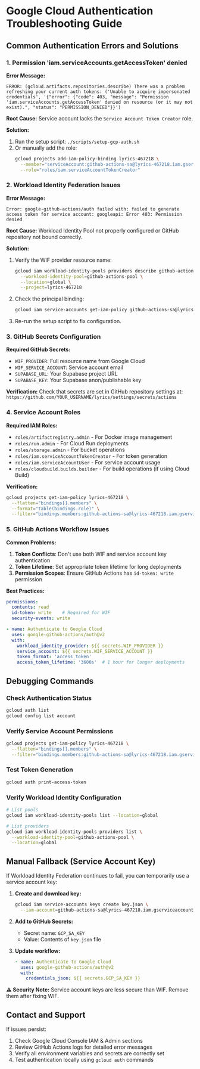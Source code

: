 # Google Cloud Authentication Troubleshooting Guide

## Common Authentication Errors and Solutions

### 1. Permission 'iam.serviceAccounts.getAccessToken' denied

**Error Message:**
```
ERROR: (gcloud.artifacts.repositories.describe) There was a problem refreshing your current auth tokens: ('Unable to acquire impersonated credentials', '{"error": {"code": 403, "message": "Permission 'iam.serviceAccounts.getAccessToken' denied on resource (or it may not exist).", "status": "PERMISSION_DENIED"}}')
```

**Root Cause:** Service account lacks the `Service Account Token Creator` role.

**Solution:**
1. Run the setup script: `./scripts/setup-gcp-auth.sh`
2. Or manually add the role:
   ```bash
   gcloud projects add-iam-policy-binding lyrics-467218 \
     --member="serviceAccount:github-actions-sa@lyrics-467218.iam.gserviceaccount.com" \
     --role="roles/iam.serviceAccountTokenCreator"
   ```

### 2. Workload Identity Federation Issues

**Error Message:**
```
Error: google-github-actions/auth failed with: failed to generate access token for service account: googleapi: Error 403: Permission denied
```

**Root Cause:** Workload Identity Pool not properly configured or GitHub repository not bound correctly.

**Solution:**
1. Verify the WIF provider resource name:
   ```bash
   gcloud iam workload-identity-pools providers describe github-actions-provider \
     --workload-identity-pool=github-actions-pool \
     --location=global \
     --project=lyrics-467218
   ```

2. Check the principal binding:
   ```bash
   gcloud iam service-accounts get-iam-policy github-actions-sa@lyrics-467218.iam.gserviceaccount.com
   ```

3. Re-run the setup script to fix configuration.

### 3. GitHub Secrets Configuration

**Required GitHub Secrets:**
- `WIF_PROVIDER`: Full resource name from Google Cloud
- `WIF_SERVICE_ACCOUNT`: Service account email
- `SUPABASE_URL`: Your Supabase project URL
- `SUPABASE_KEY`: Your Supabase anon/publishable key

**Verification:**
Check that secrets are set in GitHub repository settings at:
`https://github.com/YOUR_USERNAME/lyrics/settings/secrets/actions`

### 4. Service Account Roles

**Required IAM Roles:**
- `roles/artifactregistry.admin` - For Docker image management
- `roles/run.admin` - For Cloud Run deployments
- `roles/storage.admin` - For bucket operations
- `roles/iam.serviceAccountTokenCreator` - For token generation
- `roles/iam.serviceAccountUser` - For service account usage
- `roles/cloudbuild.builds.builder` - For build operations (if using Cloud Build)

**Verification:**
```bash
gcloud projects get-iam-policy lyrics-467218 \
  --flatten="bindings[].members" \
  --format="table(bindings.role)" \
  --filter="bindings.members:github-actions-sa@lyrics-467218.iam.gserviceaccount.com"
```

### 5. GitHub Actions Workflow Issues

**Common Problems:**
1. **Token Conflicts**: Don't use both WIF and service account key authentication
2. **Token Lifetime**: Set appropriate token lifetime for long deployments
3. **Permission Scopes**: Ensure GitHub Actions has `id-token: write` permission

**Best Practices:**
```yaml
permissions:
  contents: read
  id-token: write    # Required for WIF
  security-events: write

- name: Authenticate to Google Cloud
  uses: google-github-actions/auth@v2
  with:
    workload_identity_provider: ${{ secrets.WIF_PROVIDER }}
    service_account: ${{ secrets.WIF_SERVICE_ACCOUNT }}
    token_format: 'access_token'
    access_token_lifetime: '3600s'  # 1 hour for longer deployments
```

## Debugging Commands

### Check Authentication Status
```bash
gcloud auth list
gcloud config list account
```

### Verify Service Account Permissions
```bash
gcloud projects get-iam-policy lyrics-467218 \
  --flatten="bindings[].members" \
  --filter="bindings.members:github-actions-sa@lyrics-467218.iam.gserviceaccount.com"
```

### Test Token Generation
```bash
gcloud auth print-access-token
```

### Verify Workload Identity Configuration
```bash
# List pools
gcloud iam workload-identity-pools list --location=global

# List providers
gcloud iam workload-identity-pools providers list \
  --workload-identity-pool=github-actions-pool \
  --location=global
```

## Manual Fallback (Service Account Key)

If Workload Identity Federation continues to fail, you can temporarily use a service account key:

1. **Create and download key:**
   ```bash
   gcloud iam service-accounts keys create key.json \
     --iam-account=github-actions-sa@lyrics-467218.iam.gserviceaccount.com
   ```

2. **Add to GitHub Secrets:**
   - Secret name: `GCP_SA_KEY`
   - Value: Contents of `key.json` file

3. **Update workflow:**
   ```yaml
   - name: Authenticate to Google Cloud
     uses: google-github-actions/auth@v2
     with:
       credentials_json: ${{ secrets.GCP_SA_KEY }}
   ```

**⚠️ Security Note:** Service account keys are less secure than WIF. Remove them after fixing WIF.

## Contact and Support

If issues persist:
1. Check Google Cloud Console IAM & Admin sections
2. Review GitHub Actions logs for detailed error messages
3. Verify all environment variables and secrets are correctly set
4. Test authentication locally using `gcloud auth` commands
